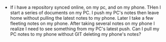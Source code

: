 - If i have a repository synced online, on my pc, and on my phone. THen I start a series of documents on my PC. I push my PC's notes then leave home without pulling the latest notes to my phone. Later I take a few fleeting notes on my phone. After taking several notes on my phone I realize I need to see something from my PC's latest push. Can I pull my PC notes to my phone without GIT deleting my phone's notes? 